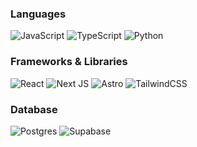 ### Languages
![JavaScript](https://img.shields.io/badge/javascript-%23323330.svg?style=for-the-badge&logo=javascript&color=000) ![TypeScript](https://img.shields.io/badge/typescript-%23007ACC.svg?style=for-the-badge&logo=typescript&color=000) ![Python](https://img.shields.io/badge/python-3670A0?style=for-the-badge&logo=python&color=000) 
### Frameworks & Libraries
![React](https://img.shields.io/badge/react-%2320232a.svg?style=for-the-badge&logo=react&color=000) ![Next JS](https://img.shields.io/badge/Next-black?style=for-the-badge&logo=next.js&color=000) ![Astro](https://img.shields.io/badge/astro-%232C2052.svg?style=for-the-badge&logo=astro&color=000) ![TailwindCSS](https://img.shields.io/badge/tailwindcss-%2338B2AC.svg?style=for-the-badge&logo=tailwind-css&color=000)
### Database
![Postgres](https://img.shields.io/badge/postgres-%23316192.svg?style=for-the-badge&logo=postgresql&color=000) ![Supabase](https://img.shields.io/badge/Supabase-3ECF8E?style=for-the-badge&logo=supabase&color=000) 
